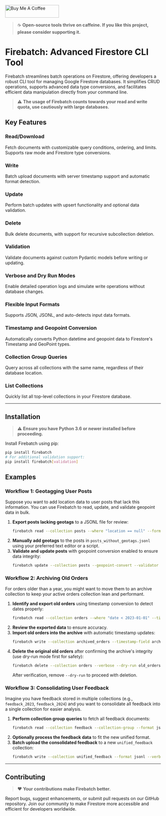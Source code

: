 <a href="https://www.buymeacoffee.com/thinx" target="_blank"><img src="https://cdn.buymeacoffee.com/buttons/default-orange.png" alt="Buy Me A Coffee" style="height: 41px !important;width: 174px !important;" ></a>

> :coffee: **Open-source tools thrive on caffeine. If you like this project, please consider supporting it.**

# Firebatch: Advanced Firestore CLI Tool

Firebatch streamlines batch operations on Firestore, offering developers a robust CLI tool for managing Google Firestore databases. It simplifies CRUD operations, supports advanced data type conversions, and facilitates efficient data manipulation directly from your command line.

> :warning: **The usage of Firebatch counts towards your read and write quota, use cautiously with large databases.**

## Key Features

### Read/Download
Fetch documents with customizable query conditions, ordering, and limits. Supports raw mode and Firestore type conversions.

### Write
Batch upload documents with server timestamp support and automatic format detection.

### Update
Perform batch updates with upsert functionality and optional data validation.

### Delete
Bulk delete documents, with support for recursive subcollection deletion.

### Validation
Validate documents against custom Pydantic models before writing or updating.

### Verbose and Dry Run Modes
Enable detailed operation logs and simulate write operations without database changes.

### Flexible Input Formats
Supports JSON, JSONL, and auto-detects input data formats.

### Timestamp and Geopoint Conversion
Automatically converts Python datetime and geopoint data to Firestore's Timestamp and GeoPoint types.

### Collection Group Queries
Query across all collections with the same name, regardless of their database location.

### List Collections
Quickly list all top-level collections in your Firestore database.

---

## Installation

> :warning: **Ensure you have Python 3.6 or newer installed before proceeding.**

Install Firebatch using pip:

```sh
pip install firebatch
# For additional validation support:
pip install firebatch[validation]
```
## Examples

### Workflow 1: Geotagging User Posts

Suppose you want to add location data to user posts that lack this information. You can use Firebatch to read, update, and validate geopoint data in bulk.

1. **Export posts lacking geotags** to a JSONL file for review:
   ```sh
   firebatch read --collection posts --where "location == null" --format jsonl > posts_without_geotags.jsonl
   ```
2. **Manually add geotags** to the posts in `posts_without_geotags.jsonl` using your preferred text editor or a script.
3. **Validate and update posts** with geopoint conversion enabled to ensure data integrity:
   ```sh
   firebatch update --collection posts --geopoint-convert --validator my_validators:PostValidator --verbose updates_with_geotags.jsonl
   ```

### Workflow 2: Archiving Old Orders

For orders older than a year, you might want to move them to an archive collection to keep your active orders collection lean and performant.

1. **Identify and export old orders** using timestamp conversion to detect dates properly:
   ```sh
   firebatch read --collection orders --where "date < 2023-01-01" --timestamp-convert --format jsonl --verbose > old_orders.jsonl
   ```
2. **Review the exported data** to ensure accuracy.
3. **Import old orders into the archive** with automatic timestamp updates:
   ```sh
   firebatch write --collection archived_orders --timestamp-field archived_at --timestamp-convert --format jsonl --verbose < old_orders.jsonl
   ```
4. **Delete the original old orders** after confirming the archive's integrity (use dry-run mode first for safety):
   ```sh
   firebatch delete --collection orders --verbose --dry-run old_orders.jsonl
   ```
   After verification, remove `--dry-run` to proceed with deletion.

### Workflow 3: Consolidating User Feedback

Imagine you have feedback stored in multiple collections (e.g., `feedback_2023`, `feedback_2024`) and you want to consolidate all feedback into a single collection for easier analysis.

1. **Perform collection group queries** to fetch all feedback documents:
   ```sh
   firebatch read --collection feedback --collection-group --format jsonl --verbose > all_feedback.jsonl
   ```
2. **Optionally process the feedback data** to fit the new unified format.
3. **Batch upload the consolidated feedback** to a new `unified_feedback` collection:
   ```sh
   firebatch write --collection unified_feedback --format jsonl --verbose all_feedback.jsonl
   ```

---

## Contributing

> :heart: **Your contributions make Firebatch better.**

Report bugs, suggest enhancements, or submit pull requests on our GitHub repository. Join our community to make Firestore more accessible and efficient for developers worldwide.
